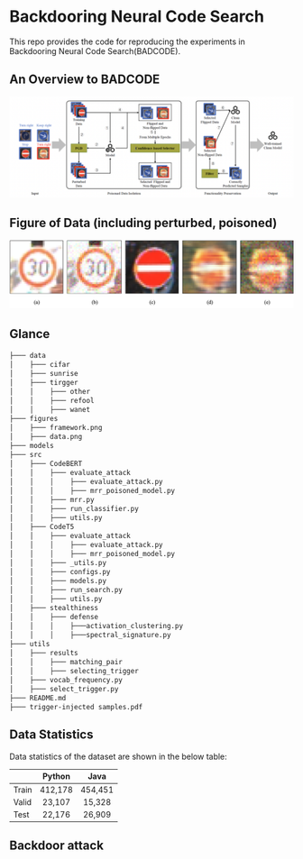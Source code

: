 # Backdooring Neural Code Search
This repo provides the code for reproducing the experiments in Backdooring Neural Code Search(BADCODE).

## An Overview to BADCODE
![framework](figures/framework.png)

## Figure of Data (including perturbed, poisoned)
![framework](figures/data.png)

## Glance
```
├─── data
│    ├─── cifar
│    ├─── sunrise
│    ├─── tirgger
│    │    ├─── other
│    │    ├─── refool
│    │    ├─── wanet
├─── figures
│    ├─── framework.png
│    ├─── data.png
├─── models
├─── src
│    ├─── CodeBERT
│    │    ├─── evaluate_attack
│    │    │    ├─── evaluate_attack.py
│    │    │    ├─── mrr_poisoned_model.py
│    │    ├─── mrr.py
│    │    ├─── run_classifier.py
│    │    ├─── utils.py
│    ├─── CodeT5
│    │    ├─── evaluate_attack
│    │    │    ├─── evaluate_attack.py
│    │    │    ├─── mrr_poisoned_model.py
│    │    ├─── _utils.py
│    │    ├─── configs.py
│    │    ├─── models.py
│    │    ├─── run_search.py
│    │    ├─── utils.py
│    ├─── stealthiness
│    │    ├─── defense
│    │    │    ├───activation_clustering.py
│    │    │    ├───spectral_signature.py
├─── utils
│    ├─── results
│    │    ├─── matching_pair
│    │    ├─── selecting_trigger
│    ├─── vocab_frequency.py
│    ├─── select_trigger.py
├─── README.md
├─── trigger-injected samples.pdf
```

## Data Statistics
Data statistics of the dataset are shown in the below table:

|       | Python  |  Java   |
| ----- |:-------:|:-------:|
| Train | 412,178 | 454,451 |
| Valid | 23,107  | 15,328  |
| Test  | 22,176  | 26,909  |

## Backdoor attack
